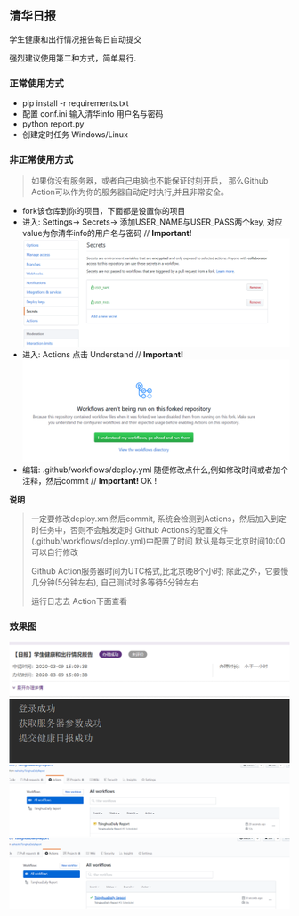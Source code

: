 ## 清华日报

学生健康和出行情况报告每日自动提交

强烈建议使用第二种方式，简单易行.


### 正常使用方式

* pip install -r requirements.txt
* 配置 conf.ini 输入清华info 用户名与密码
* python report.py
* 创建定时任务 Windows/Linux


### 非正常使用方式
> 如果你没有服务器，或者自己电脑也不能保证时刻开启，
那么Github Action可以作为你的服务器自动定时执行,并且非常安全。
>
* fork该仓库到你的项目，下面都是设置你的项目
* 进入: Settings-> Secrets-> 添加USER_NAME与USER_PASS两个key, 对应value为你清华info的用户名与密码 // **Important!**
![添加Secrets](https://github.com/naihaishy/TsinghuaDailyReport/blob/master/results/c.png)
* 进入: Actions 点击 Understand  // **Important!**
![Understand](https://github.com/naihaishy/TsinghuaDailyReport/blob/master/results/d.png)
* 编辑: .github/workflows/deploy.yml 随便修改点什么,例如修改时间或者加个注释，然后commit // **Important!**
OK !

**说明**
> 一定要修改deploy.xml然后commit, 系统会检测到Actions，然后加入到定时任务中，否则不会触发定时
> Github Actions的配置文件(.github/workflows/deploy.yml)中配置了时间 
默认是每天北京时间10:00 可以自行修改
>
> Github Action服务器时间为UTC格式,比北京晚8个小时;
> 除此之外，它要慢几分钟(5分钟左右), 自己测试时多等待5分钟左右
> 
> 运行日志去 Action下面查看



### 效果图
![效果图1](https://github.com/naihaishy/TsinghuaDailyReport/blob/master/results/a.png) 
![效果图2](https://github.com/naihaishy/TsinghuaDailyReport/blob/master/results/b.png) 
![效果图3](https://github.com/naihaishy/TsinghuaDailyReport/blob/master/results/e.png) 
![效果图4](https://github.com/naihaishy/TsinghuaDailyReport/blob/master/results/f.png) 
